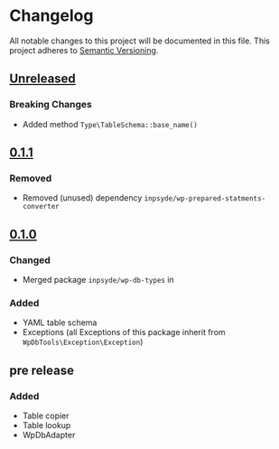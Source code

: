 # Changelog

All notable changes to this project will be documented in this file.
This project adheres to [Semantic Versioning](http://semver.org/).

## [Unreleased]

### Breaking Changes
 * Added method `Type\TableSchema::base_name()`

## [0.1.1]

### Removed
* Removed (unused) dependency `inpsyde/wp-prepared-statments-converter`

## [0.1.0]

### Changed
* Merged package `inpsyde/wp-db-types` in

### Added
* YAML table schema
* Exceptions (all Exceptions of this package inherit from `WpDbTools\Exception\Exception`)


## pre release

### Added
* Table copier
* Table lookup
* WpDbAdapter


[Unreleased]: https://github.com/inpsyde/wp-db-tools/compare/0.1.1...master
[0.1.1]: https://github.com/inpsyde/wp-db-tools/releases/tag/0.1.1
[0.1.0]: https://github.com/inpsyde/wp-db-tools/releases/tag/0.1.0
